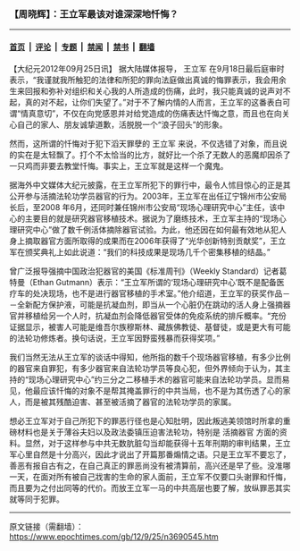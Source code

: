 ### 【周晓辉】：王立军最该对谁深深地忏悔？

---

#### [首页](../../../..?n3690545) &nbsp;|&nbsp; [评论](../../../../../epoch-comment?n3690545) &nbsp;|&nbsp; [专题](../../../../../epoch-special?n3690545) &nbsp;|&nbsp; [禁闻](../../../../../epoch-news?n3690545) &nbsp;|&nbsp; [禁书](../../../../../books?n3690545) &nbsp;|&nbsp; [翻墙](https://github.com/gfw-breaker/nogfw/blob/master/README.md?n3690545)


<div class="post_content" id="artbody" itemprop="articleBody">
 <!-- article content begin -->
 <p>
  【大纪元2012年09月25日讯】 据大陆媒体报导，
  <ok href="https://www.epochtimes.com/gb/tag/%E7%8E%8B%E7%AB%8B%E5%86%9B.html">
   王立军
  </ok>
  在9月18日最后庭审时表示，“我谨就我所触犯的法律和所犯的罪向法庭做出真诚的悔罪表示，我会用余生来回报和弥补对组织和关心我的人所造成的伤痛，此时，我只能真诚的说声对不起，真的对不起，让你们失望了。”对于不了解内情的人而言，王立军的这番表白可谓“情真意切”，不仅在向党感恩并对给党造成的伤痛表达忏悔之意，而且也在向关心自己的家人、朋友诚挚道歉，活脱脱一个“浪子回头”的形象。
 </p>
 <p>
  然而，这所谓的忏悔对于犯下滔天罪孽的
  <ok href="https://www.epochtimes.com/gb/tag/%E7%8E%8B%E7%AB%8B%E5%86%9B.html">
   王立军
  </ok>
  来说，不仅选错了对象，而且说的实在是太轻飘了。打个不太恰当的比方，就好比一个杀了无数人的恶魔却因杀了一只鸡而非要去教堂忏悔。事实上，王立军就是这样一个魔鬼。
 </p>
 <p>
  据海外中文媒体大纪元披露，在王立军所犯下的罪行中，最令人怵目惊心的正是其公开参与活摘法轮功学员器官的行为。2003年，王立军在出任辽宁锦州市公安局长后，至2008 年6月，还同时兼任锦州市公安局“现场心理研究中心”主任，该中心的主要目的就是研究器官移植技术。据说为了磨练技术，王立军主持的“现场心理研究中心”做了数千例活体摘除器官试验。为此，他还因在如何最有效地从犯人身上摘取器官方面所取得的成果而在2006年获得了“光华创新特别贡献奖”，王立军在颁奖典礼上如此说道：“我们的科技成果是现场几千个密集移植的结晶。”
 </p>
 <p>
  曾广泛报导强摘中国政治犯器官的美国《标准周刊》（Weekly Standard）记者葛特曼（Ethan Gutmann）表示：“王立军所谓的‘现场心理研究中心’既不是配备医疗车的处决现场，也不是进行器官移植的手术室。”他介绍道，王立军的获奖作品－－全新配方保护液，可能是抗凝血剂，即当从一个心脏仍在跳动的活人身上强摘器官并移植给另一个人时，抗凝血剂会降低器官受体的免疫系统的排斥概率。“充份证据显示，被害人可能是维吾尔族穆斯林、藏族佛教徒、基督徒，或是更大有可能的法轮功修炼者。换句话说，王立军因野蛮残暴而获得奖项。”
 </p>
 <p>
  我们当然无法从王立军的谈话中得知，他所指的数千个现场器官移植，有多少比例的器官来自罪犯，有多少器官来自法轮功学员等良心犯，但外界倾向于认为，其主持的“现场心理研究中心”约三分之二移植手术的器官可能来自法轮功学员。显而易见，他最应该忏悔的对象不是帮其掩盖罪行的中共当局，也不是为其伤透了心的家人，而是被其残酷迫害、甚至被活摘了器官的法轮功学员的家属。
 </p>
 <p>
  想必王立军对于自己所犯下的罪恶行径也是心知肚明，因此叛逃美领馆时所拿的重磅材料也是关于薄谷夫妇以及政法委镇压迫害法轮功，特别是
  <ok href="https://www.epochtimes.com/gb/tag/%E6%B4%BB%E6%91%98%E5%99%A8%E5%AE%98.html">
   活摘器官
  </ok>
  方面的资料。显然，对于这样参与中共无数肮脏勾当却能获得十五年刑期的审判结果，王立军心里自然是十分高兴，因此才说出了开篇那番煽情之语。只是王立军不要忘了，善恶有报自古有之，在自己真正的罪恶尚没有被清算前，高兴还是早了些。没准哪一天，在面对所有被自己戕害的生命的家人面前，王立军不仅要口头谢罪和忏悔，而且要为之付出同等的代价。而放王立军一马的中共高层也要了解，放纵罪恶其实就等同于犯罪。
 </p>
 <p>
  <!-- article content end -->
  <div id="below_article_ad">
  </div>
 </p>
</div>


---

原文链接（需翻墙）：https://www.epochtimes.com/gb/12/9/25/n3690545.htm